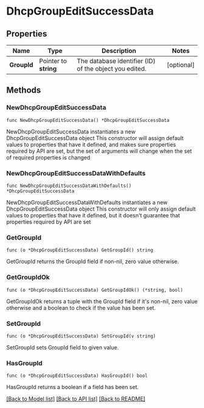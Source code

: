 # DhcpGroupEditSuccessData

## Properties

Name | Type | Description | Notes
------------ | ------------- | ------------- | -------------
**GroupId** | Pointer to **string** | The database identifier (ID) of the object you edited. | [optional] 

## Methods

### NewDhcpGroupEditSuccessData

`func NewDhcpGroupEditSuccessData() *DhcpGroupEditSuccessData`

NewDhcpGroupEditSuccessData instantiates a new DhcpGroupEditSuccessData object
This constructor will assign default values to properties that have it defined,
and makes sure properties required by API are set, but the set of arguments
will change when the set of required properties is changed

### NewDhcpGroupEditSuccessDataWithDefaults

`func NewDhcpGroupEditSuccessDataWithDefaults() *DhcpGroupEditSuccessData`

NewDhcpGroupEditSuccessDataWithDefaults instantiates a new DhcpGroupEditSuccessData object
This constructor will only assign default values to properties that have it defined,
but it doesn't guarantee that properties required by API are set

### GetGroupId

`func (o *DhcpGroupEditSuccessData) GetGroupId() string`

GetGroupId returns the GroupId field if non-nil, zero value otherwise.

### GetGroupIdOk

`func (o *DhcpGroupEditSuccessData) GetGroupIdOk() (*string, bool)`

GetGroupIdOk returns a tuple with the GroupId field if it's non-nil, zero value otherwise
and a boolean to check if the value has been set.

### SetGroupId

`func (o *DhcpGroupEditSuccessData) SetGroupId(v string)`

SetGroupId sets GroupId field to given value.

### HasGroupId

`func (o *DhcpGroupEditSuccessData) HasGroupId() bool`

HasGroupId returns a boolean if a field has been set.


[[Back to Model list]](../README.md#documentation-for-models) [[Back to API list]](../README.md#documentation-for-api-endpoints) [[Back to README]](../README.md)


